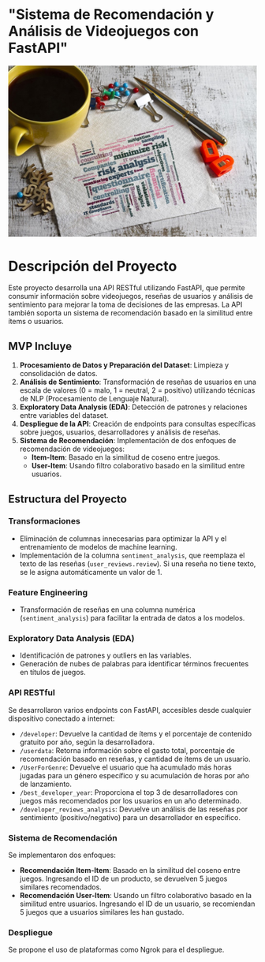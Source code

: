 # "Sistema de Recomendación y Análisis de Videojuegos con FastAPI"

![Descripción de la imagen](img/Header.jpg)

# Descripción del Proyecto

Este proyecto desarrolla una API RESTful utilizando FastAPI, que permite consumir información sobre videojuegos, reseñas de usuarios y análisis de sentimiento para mejorar la toma de decisiones de las empresas. La API también soporta un sistema de recomendación basado en la similitud entre ítems o usuarios.

## MVP Incluye

1. **Procesamiento de Datos y Preparación del Dataset**: Limpieza y consolidación de datos.
2. **Análisis de Sentimiento**: Transformación de reseñas de usuarios en una escala de valores (0 = malo, 1 = neutral, 2 = positivo) utilizando técnicas de NLP (Procesamiento de Lenguaje Natural).
3. **Exploratory Data Analysis (EDA)**: Detección de patrones y relaciones entre variables del dataset.
4. **Despliegue de la API**: Creación de endpoints para consultas específicas sobre juegos, usuarios, desarrolladores y análisis de reseñas.
5. **Sistema de Recomendación**: Implementación de dos enfoques de recomendación de videojuegos: 
   - **Item-Item**: Basado en la similitud de coseno entre juegos.
   - **User-Item**: Usando filtro colaborativo basado en la similitud entre usuarios.

## Estructura del Proyecto

### Transformaciones
- Eliminación de columnas innecesarias para optimizar la API y el entrenamiento de modelos de machine learning.
- Implementación de la columna `sentiment_analysis`, que reemplaza el texto de las reseñas (`user_reviews.review`). Si una reseña no tiene texto, se le asigna automáticamente un valor de 1.

### Feature Engineering
- Transformación de reseñas en una columna numérica (`sentiment_analysis`) para facilitar la entrada de datos a los modelos.

### Exploratory Data Analysis (EDA)
- Identificación de patrones y outliers en las variables.
- Generación de nubes de palabras para identificar términos frecuentes en títulos de juegos.

### API RESTful
Se desarrollaron varios endpoints con FastAPI, accesibles desde cualquier dispositivo conectado a internet:
- `/developer`: Devuelve la cantidad de ítems y el porcentaje de contenido gratuito por año, según la desarrolladora.
- `/userdata`: Retorna información sobre el gasto total, porcentaje de recomendación basado en reseñas, y cantidad de ítems de un usuario.
- `/UserForGenre`: Devuelve el usuario que ha acumulado más horas jugadas para un género específico y su acumulación de horas por año de lanzamiento.
- `/best_developer_year`: Proporciona el top 3 de desarrolladores con juegos más recomendados por los usuarios en un año determinado.
- `/developer_reviews_analysis`: Devuelve un análisis de las reseñas por sentimiento (positivo/negativo) para un desarrollador en específico.

### Sistema de Recomendación
Se implementaron dos enfoques:
- **Recomendación Item-Item**: Basado en la similitud del coseno entre juegos. Ingresando el ID de un producto, se devuelven 5 juegos similares recomendados.
- **Recomendación User-Item**: Usando un filtro colaborativo basado en la similitud entre usuarios. Ingresando el ID de un usuario, se recomiendan 5 juegos que a usuarios similares les han gustado.

### Despliegue
Se propone el uso de plataformas como Ngrok para el despliegue.
